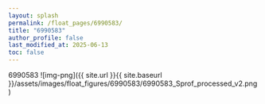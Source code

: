 ```yaml
---
layout: splash
permalink: /float_pages/6990583/
title: "6990583"
author_profile: false
last_modified_at: 2025-06-13
toc: false
---
```

 
6990583
![img-png]({{ site.url }}{{ site.baseurl }}/assets/images/float_figures/6990583/6990583_Sprof_processed_v2.png)